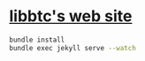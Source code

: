 # [libbtc's web site](http://libbtc.github.io/)

```bash
bundle install
bundle exec jekyll serve --watch
```
